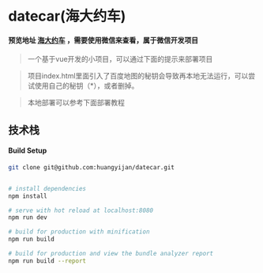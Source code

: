 # datecar(海大约车)

####  预览地址 [海大约车](http://xqddin.cn/datecar/) ，需要使用微信来查看，属于微信开发项目

> 一个基于vue开发的小项目，可以通过下面的提示来部署项目

> 项目index.html里面引入了百度地图的秘钥会导致再本地无法运行，可以尝试使用自己的秘钥（*），或者删掉。

>本地部署可以参考下面部署教程

## 技术栈

#### Build Setup

``` bash
git clone git@github.com:huangyijan/datecar.git


# install dependencies
npm install

# serve with hot reload at localhost:8080
npm run dev

# build for production with minification
npm run build

# build for production and view the bundle analyzer report
npm run build --report
```

